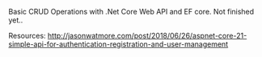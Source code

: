 Basic CRUD Operations with .Net Core Web API and EF core.
Not finished yet..



Resources:
http://jasonwatmore.com/post/2018/06/26/aspnet-core-21-simple-api-for-authentication-registration-and-user-management

